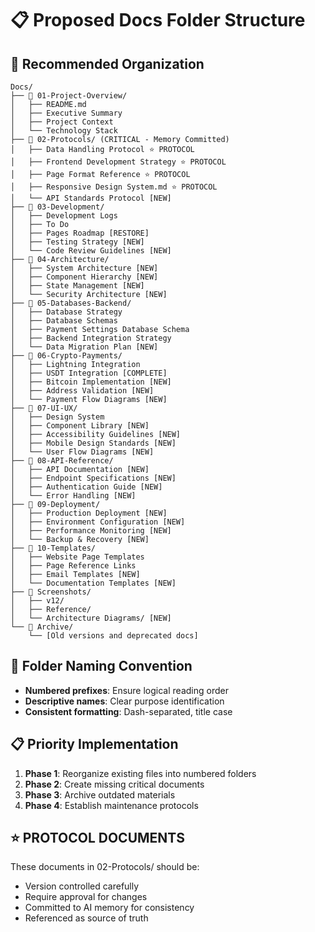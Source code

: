 # 📋 Proposed Docs Folder Structure

## **🎯 Recommended Organization**

```
Docs/
├── 📂 01-Project-Overview/
│   ├── README.md
│   ├── Executive Summary
│   ├── Project Context
│   └── Technology Stack
├── 📂 02-Protocols/ (CRITICAL - Memory Committed)
│   ├── Data Handling Protocol ⭐ PROTOCOL
│   ├── Frontend Development Strategy ⭐ PROTOCOL  
│   ├── Page Format Reference ⭐ PROTOCOL
│   ├── Responsive Design System.md ⭐ PROTOCOL
│   └── API Standards Protocol [NEW]
├── 📂 03-Development/
│   ├── Development Logs
│   ├── To Do
│   ├── Pages Roadmap [RESTORE]
│   ├── Testing Strategy [NEW]
│   └── Code Review Guidelines [NEW]
├── 📂 04-Architecture/
│   ├── System Architecture [NEW]
│   ├── Component Hierarchy [NEW]
│   ├── State Management [NEW]
│   └── Security Architecture [NEW]
├── 📂 05-Databases-Backend/
│   ├── Database Strategy
│   ├── Database Schemas
│   ├── Payment Settings Database Schema
│   ├── Backend Integration Strategy
│   └── Data Migration Plan [NEW]
├── 📂 06-Crypto-Payments/
│   ├── Lightning Integration
│   ├── USDT Integration [COMPLETE]
│   ├── Bitcoin Implementation [NEW]
│   ├── Address Validation [NEW]
│   └── Payment Flow Diagrams [NEW]
├── 📂 07-UI-UX/
│   ├── Design System
│   ├── Component Library [NEW]
│   ├── Accessibility Guidelines [NEW]
│   ├── Mobile Design Standards [NEW]
│   └── User Flow Diagrams [NEW]
├── 📂 08-API-Reference/
│   ├── API Documentation [NEW]
│   ├── Endpoint Specifications [NEW]
│   ├── Authentication Guide [NEW]
│   └── Error Handling [NEW]
├── 📂 09-Deployment/
│   ├── Production Deployment [NEW]
│   ├── Environment Configuration [NEW]
│   ├── Performance Monitoring [NEW]
│   └── Backup & Recovery [NEW]
├── 📂 10-Templates/
│   ├── Website Page Templates
│   ├── Page Reference Links
│   ├── Email Templates [NEW]
│   └── Documentation Templates [NEW]
├── 📂 Screenshots/
│   ├── v12/
│   ├── Reference/
│   └── Architecture Diagrams/ [NEW]
└── 📂 Archive/
    └── [Old versions and deprecated docs]
```

## **🎯 Folder Naming Convention**
- **Numbered prefixes**: Ensure logical reading order
- **Descriptive names**: Clear purpose identification
- **Consistent formatting**: Dash-separated, title case

## **📋 Priority Implementation**
1. **Phase 1**: Reorganize existing files into numbered folders
2. **Phase 2**: Create missing critical documents  
3. **Phase 3**: Archive outdated materials
4. **Phase 4**: Establish maintenance protocols

## **⭐ PROTOCOL DOCUMENTS**
These documents in 02-Protocols/ should be:
- Version controlled carefully
- Require approval for changes
- Committed to AI memory for consistency
- Referenced as source of truth 